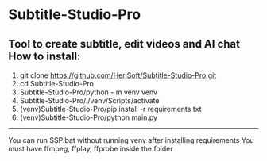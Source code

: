 # Subtitle-Studio-Pro
Tool to create subtitle, edit videos and AI chat
How to install:
----------------
1. git clone https://github.com/HeriSoft/Subtitle-Studio-Pro.git
2. cd Subtitle-Studio-Pro
3. Subtitle-Studio-Pro/python - m venv venv
4. Subtitle-Studio-Pro/./venv/Scripts/activate
5. (venv)Subtitle-Studio-Pro/pip install -r requirements.txt
6. (venv)Subtitle-Studio-Pro/python main.py
------------------
You can run SSP.bat without running venv after installing requirements
You must have ffmpeg, ffplay, ffprobe inside the folder

